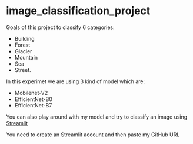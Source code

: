 # image_classification_project

Goals of this project to classify 6 categories: 
  - Building 
  - Forest
  - Glacier
  - Mountain
  - Sea
  - Street. 

In this experimet we are using 3 kind of model which are:
  - Mobilenet-V2
  - EfficientNet-B0
  - EfficientNet-B7

You can also play around with my model and try to classify an image using [Streamlit](https://share.streamlit.io/)

You need to create an Streamlit account and then paste my GitHub URL 
